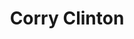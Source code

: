 ---
avatar: /images/people/corry.jpg
avatar_small: /images/people/corry_small.jpg
bio: ''
homepage: null
instagram: null
linkedin: null
title: Corry Clinton
twitter: null
type: guest
username: corry
youtube: null
---